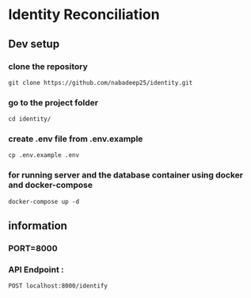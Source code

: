 
# Identity Reconciliation

##  Dev setup
### clone the repository
```
git clone https://github.com/nabadeep25/identity.git

```

### go to the project folder
```
cd identity/

```
### create .env file from .env.example
```
cp .env.example .env

```
 
### for running server and the database container using docker and docker-compose
```
docker-compose up -d
```

## information
### PORT=8000
### API Endpoint :
```
POST localhost:8000/identify
```

